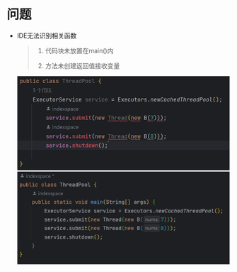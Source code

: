 # 问题

+ IDE无法识别相关函数

    > 1. 代码块未放置在main()内
    >
    > 2. 方法未创建返回值接收变量
    
    <img src="./image-20230711211456194.png" alt="image-20230711211456194" style="zoom: 67%;" />
    
    <img src="./image-20230711211608403.png" alt="image-20230711211608403" style="zoom:67%;" />